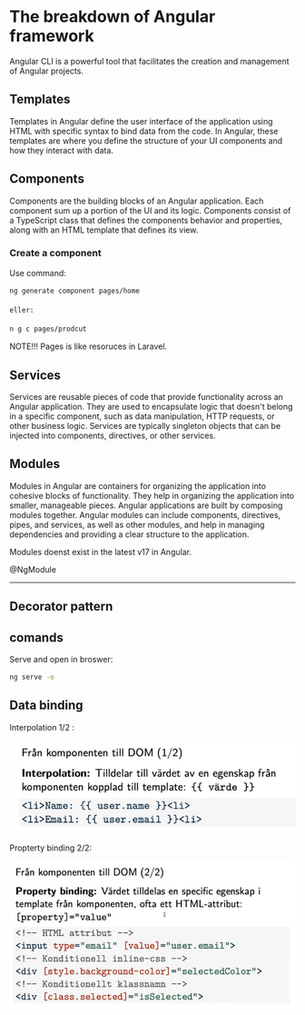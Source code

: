 # The breakdown of Angular framework

Angular CLI is a powerful tool that facilitates the creation and management of Angular projects.

## Templates 

Templates in Angular define the user interface of the application using HTML with specific syntax to bind data from the code. In Angular, these templates are where you define the structure of your UI components and how they interact with data.

## Components 

Components are the building blocks of an Angular application. Each component sum up a portion of the UI and its logic. Components consist of a TypeScript class that defines the components behavior and properties, along with an HTML template that defines its view.

### Create a component 

Use command: 

```bash
ng generate component pages/home 

eller:

n g c pages/prodcut 

```

NOTE!!! Pages is like resoruces in Laravel. 

 
## Services 

Services are reusable pieces of code that provide functionality across an Angular application. They are used to encapsulate logic that doesn't belong in a specific component, such as data manipulation, HTTP requests, or other business logic. Services are typically singleton objects that can be injected into components, directives, or other services.

## Modules 

Modules in Angular are containers for organizing the application into cohesive blocks of functionality. They help in organizing the application into smaller, manageable pieces. Angular applications are built by composing modules together. Angular modules can include components, directives, pipes, and services, as well as other modules, and help in managing dependencies and providing a clear structure to the application.

Modules doenst exist in the latest v17 in Angular. 

@NgModule

----------------------

## Decorator pattern 


## comands 

Serve and open in broswer: 

```bash
ng serve -o 

```

## Data binding 

Interpolation 1/2 : 

![From component to DOM](assets/image.png)

Propterty binding 2/2: 

![property bidning](assets/Prop.png)

